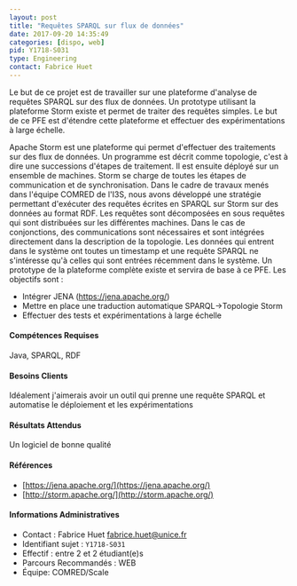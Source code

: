 ```yaml
---
layout: post
title: "Requêtes SPARQL sur flux de données"
date: 2017-09-20 14:35:49
categories: [dispo, web]
pid: Y1718-S031
type: Engineering
contact: Fabrice Huet
---
```

       
Le but de ce projet est de travailler sur une plateforme d'analyse de requêtes SPARQL sur des flux de données. Un prototype utilisant la plateforme Storm existe et permet de traiter des requêtes simples. Le but de ce PFE est d'étendre cette plateforme et effectuer des expérimentations à large échelle. 

Apache Storm est une plateforme qui permet d'effectuer des traitements sur des flux de données. Un programme est décrit comme topologie, c'est à dire une successions d'étapes de traitement. Il est ensuite déployé sur un ensemble de machines. Storm se charge de toutes les étapes de communication et de synchronisation. 
Dans le cadre de travaux menés dans l'équipe COMRED de l'I3S, nous avons développé une stratégie permettant d'exécuter des requêtes écrites en SPARQL sur Storm sur des données au format RDF. Les requêtes sont décomposées en sous requêtes qui sont distribuées sur les différentes machines. Dans le cas de conjonctions, des communications sont nécessaires et sont intégrées directement dans la description de la topologie. Les données qui entrent dans le système ont toutes un timestamp et une requête SPARQL ne s'intéresse qu'à celles qui sont entrées récemment dans le système. 
Un prototype de la plateforme complète existe et servira de base à ce PFE. 
Les objectifs sont :
  - Intégrer JENA (https://jena.apache.org/) 
  - Mettre en place une traduction automatique SPARQL->Topologie Storm
  - Effectuer des tests et expérimentations à large échelle

#### Compétences Requises
Java, SPARQL, RDF



     

#### Besoins Clients
Idéalement j'aimerais avoir un outil qui prenne une requête SPARQL et automatise le déploiement et les expérimentations

#### Résultats Attendus
Un logiciel de bonne qualité

#### Références

  * [https://jena.apache.org/](https://jena.apache.org/)
  * [http://storm.apache.org/](http://storm.apache.org/)

#### Informations Administratives
  * Contact : Fabrice Huet <fabrice.huet@unice.fr>
  * Identifiant sujet : `Y1718-S031`
  * Effectif : entre 2 et 2 étudiant(e)s
  * Parcours Recommandés : WEB
  * Équipe: COMRED/Scale

     